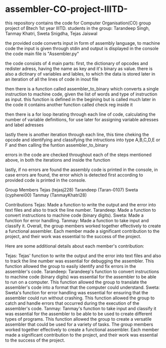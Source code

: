 # assembler-CO-project-IIITD-
this repository contains the code for Computer Organisation(CO) group project of Btech 1st year IIITD. students in the group: Tarandeep Singh, Tanmay Khatri, Sweta Snigdha, Tejas Jaiswal

the provided code converts input in form of assembly language, to machine code
the input is given through stdin and output is displayed in the console
the code main file is "Assembler.py"

the code consists of 4 main parts:
first, the dictionary of opcodes and redister adress, having the name as key and it's binary as value.
there is also a dictinary of variables and lables, to which the data is stored later in an iteration of all the lines of code in inout file

then there is a function called assembler_to_binary which converts a single instruction to machine code, 
given the list of words and type of instruction as input. this function is defined in the begining but is called much later in the code
it contains another function called check reg inside it

then there is a for loop iterating through each line of code, calculating the number of variable definitions, 
for use later for  assigning variable adresses and label adresses

lastly there is another iteration through each line, this time cheking the opcode and identifying and
classifying the intructions into type A,B,C,D,E or F and then calling the funtion assembler_to_binary

errors in the code are checked throughout each of the steps mentioned above, in both the iterations and inside the function

lastly, if no errors are found the assembly code is printed in the console,
in case errors are found, the error which is detected first according to provided code is printed in the console.


Group Members
Tejas (tejasj228)
Tarandeep (Taran-0107)
Sweta (cypherei00)
Tanmay (TanmayKhatri28)

Contributions
Tejas:
Made a function to write the output and the error into text files and also to track the line number.
Tarandeep:
Made a function to convert instructions to machine code (binary digits).
Sweta:
Made a function for error handling.
Tanmay:
Made a function to take input and classify it.
Overall, the group members worked together effectively to create a functional assembler. Each member made a significant contribution to the project, and their work was essential to the success of the project.

Here are some additional details about each member's contribution:

Tejas: Tejas' function to write the output and the error into text files and also to track the line number was essential for debugging the assembler. This function allowed the group to easily identify and fix errors in the assembler's code.
Tarandeep: Tarandeep's function to convert instructions to machine code (binary digits) was essential for the assembler to be able to run on a computer. This function allowed the group to translate the assembler's code into a format that the computer could understand.
Sweta: Sweta's function for error handling was essential for ensuring that the assembler could run without crashing. This function allowed the group to catch and handle errors that occurred during the execution of the assembler's code.
Tanmay: Tanmay's function to take input and classify it was essential for the assembler to be able to be used to create different types of programs. This function allowed the group to create a versatile assembler that could be used for a variety of tasks.
The group members worked together effectively to create a functional assembler. Each member made a significant contribution to the project, and their work was essential to the success of the project.

